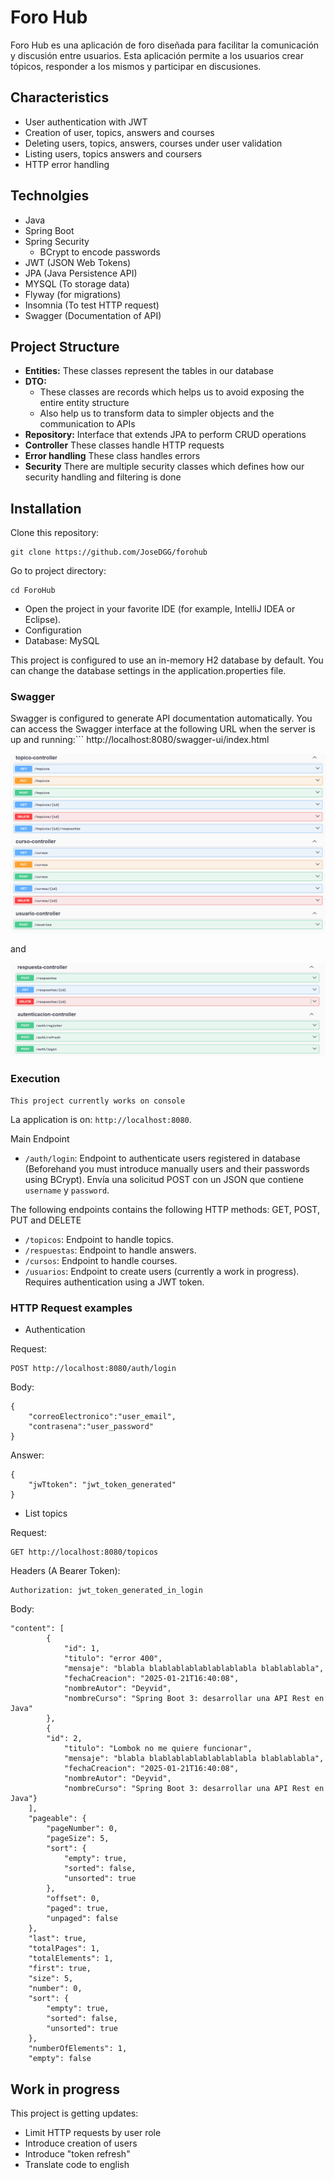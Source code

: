 # Foro Hub 

Foro Hub es una aplicación de foro diseñada para facilitar la comunicación y discusión entre usuarios. Esta aplicación permite a los usuarios crear tópicos, responder a los mismos y participar en discusiones.

## Characteristics

- User authentication with JWT
- Creation of user, topics, answers and courses
- Deleting users, topics, answers, courses under user validation
- Listing users, topics answers and coursers
- HTTP error handling

## Technolgies

- Java
- Spring Boot
- Spring Security
  - BCrypt to encode passwords
- JWT (JSON Web Tokens)
- JPA (Java Persistence API)
- MYSQL (To storage data)
- Flyway (for migrations)
- Insomnia (To test HTTP request)
- Swagger (Documentation of API)

## Project Structure

- **Entities:** These classes represent the tables in our database
- **DTO:**
  - These classes are records which helps us to avoid exposing the entire entity structure
  - Also help us to transform data to simpler objects and the communication to APIs
- **Repository:** Interface that extends JPA to perform CRUD operations
- **Controller** These classes handle HTTP requests
- **Error handling** These class handles errors
- **Security** There are multiple security classes which defines how our security handling and filtering is done

## Installation

Clone this repository:
```
git clone https://github.com/JoseDGG/forohub
```

Go to project directory:
```
cd ForoHub
```
- Open the project in your favorite IDE (for example, IntelliJ IDEA or Eclipse).
- Configuration
- Database: MySQL


This project is configured to use an in-memory H2 database by default. You can change the database settings in the application.properties file.
### Swagger
Swagger is configured to generate API documentation automatically. You can access the Swagger interface at the following URL when the server is up and running:```
http://localhost:8080/swagger-ui/index.html

![swagger pt1](src/main/java/com/jdgg/forohub/assets/swaggerpt1.png)

and

![swagger pt2](src/main/java/com/jdgg/forohub/assets/swaggerpt2.png)
### Execution
```
This project currently works on console
```
La application is on: `http://localhost:8080`.

Main Endpoint
- `/auth/login`: Endpoint to authenticate users registered in database (Beforehand you must introduce manually users and their passwords using BCrypt). Envía una solicitud POST con un JSON que contiene `username` y `password`.

The following endpoints contains the following HTTP methods: GET, POST, PUT and DELETE
- `/topicos`: Endpoint to handle topics.
- `/respuestas`: Endpoint to handle answers.
- `/cursos`: Endpoint to handle courses.
- `/usuarios`: Endpoint to create users (currently a work in progress). Requires authentication using a JWT token.

### HTTP Request examples

- Authentication

Request:
```
POST http://localhost:8080/auth/login
```
Body:
```
{
    "correoElectronico":"user_email",
	"contrasena":"user_password"
}
```
Answer:
```
{
    "jwTtoken": "jwt_token_generated"
}
```
- List topics

Request:
```
GET http://localhost:8080/topicos
```
Headers (A Bearer Token):
```
Authorization: jwt_token_generated_in_login
```
Body:
```
"content": [
		{
			"id": 1,
			"titulo": "error 400",
			"mensaje": "blabla blablablablablablablabla blablablabla",
			"fechaCreacion": "2025-01-21T16:40:08",
			"nombreAutor": "Deyvid",
			"nombreCurso": "Spring Boot 3: desarrollar una API Rest en Java"
		},
		{
		"id": 2,
			"titulo": "Lombok no me quiere funcionar",
			"mensaje": "blabla blablablablablablablabla blablablabla",
			"fechaCreacion": "2025-01-21T16:40:08",
			"nombreAutor": "Deyvid",
			"nombreCurso": "Spring Boot 3: desarrollar una API Rest en Java"}
	],
	"pageable": {
		"pageNumber": 0,
		"pageSize": 5,
		"sort": {
			"empty": true,
			"sorted": false,
			"unsorted": true
		},
		"offset": 0,
		"paged": true,
		"unpaged": false
	},
	"last": true,
	"totalPages": 1,
	"totalElements": 1,
	"first": true,
	"size": 5,
	"number": 0,
	"sort": {
		"empty": true,
		"sorted": false,
		"unsorted": true
	},
	"numberOfElements": 1,
	"empty": false
```

## Work in progress
This project is getting updates:
- Limit HTTP requests by user role
- Introduce creation of users
- Introduce "token refresh"
- Translate code to english
